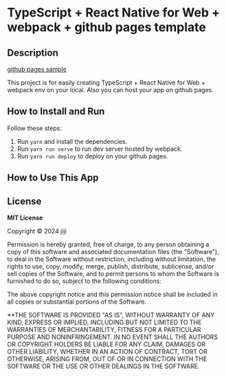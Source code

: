 # TypeScript + React Native for Web + webpack + github pages template

## Description

[github pages sample](https://jiji-thecat.github.io/ts-webpack-r-hello-world/)

This project is for easily creating TypeScript + React Native for Web + webpack env on your local. Also you can host your app on github pages.

## How to Install and Run

Follow these steps:

1. Run `yarn` and install the dependencies.
2. Run `yarn run serve` to run dev server hosted by webpack.
3. Run `yarn run deploy` to deploy on your github pages.

## How to Use This App

## License

**MIT License**

Copyright © 2024 jiji

Permission is hereby granted, free of charge, to any person obtaining a copy of this software and associated documentation files (the "Software"), to deal in the Software without restriction, including without limitation, the rights to use, copy, modify, merge, publish, distribute, sublicense, and/or sell copies of the Software, and to permit persons to whom the Software is furnished to do so, subject to the following conditions:

The above copyright notice and this permission notice shall be included in all copies or substantial portions of the Software.

\*\*THE SOFTWARE IS PROVIDED "AS IS", WITHOUT WARRANTY OF ANY KIND, EXPRESS OR IMPLIED, INCLUDING BUT NOT LIMITED TO THE WARRANTIES OF MERCHANTABILITY, FITNESS FOR A PARTICULAR PURPOSE AND NONINFRINGEMENT. IN NO EVENT SHALL THE AUTHORS OR COPYRIGHT HOLDERS BE LIABLE FOR ANY CLAIM, DAMAGES OR OTHER LIABILITY, WHETHER IN AN ACTION OF CONTRACT, TORT OR OTHERWISE, ARISING FROM, OUT OF OR IN CONNECTION WITH THE SOFTWARE OR THE USE OR OTHER DEALINGS IN THE SOFTWARE.
